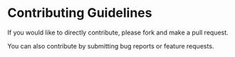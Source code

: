 # Contributing Guidelines

If you would like to directly contribute, please fork and make a pull request.

You can also contribute by submitting bug reports or feature requests.
